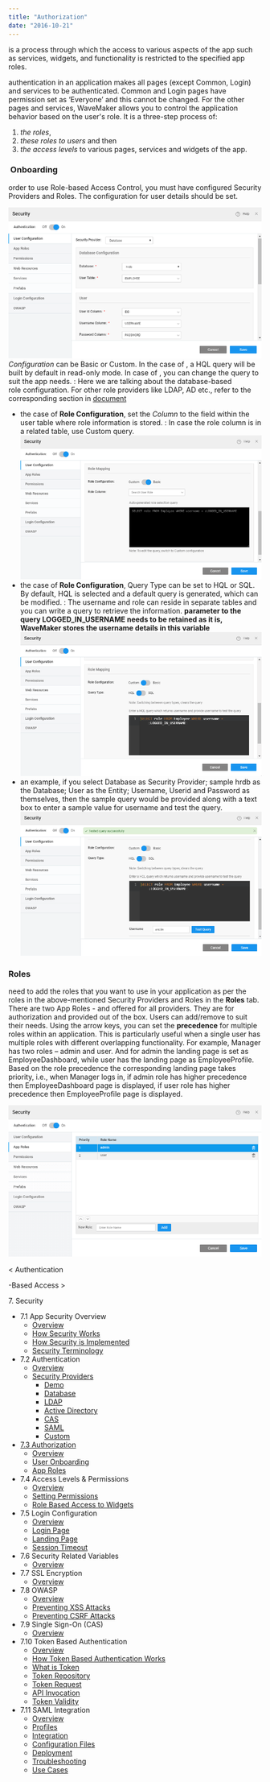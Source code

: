 ```yaml
---
title: "Authorization"
date: "2016-10-21"
---
```


is a process through which the access to various aspects of the app such as services, widgets, and functionality is restricted to the specified app roles.

authentication in an application makes all pages (except Common, Login) and services to be authenticated. Common and Login pages have permission set as ‘Everyone’ and this cannot be changed. For the other pages and services, WaveMaker allows you to control the application behavior based on the user's role. It is a three-step process of:

1. _the roles_,
2. _these roles to users_ and then
3. _the access levels_ to various pages, services and widgets of the app.

###  Onboarding

order to use Role-based Access Control, you must have configured Security Providers and Roles. The configuration for user details should be set.

[![](../assets/sec_user_db.png)](../assets/sec_user_db.png) _Configuration_ can be Basic or Custom. In the case of , a HQL query will be built by default in read-only mode. In case of , you can change the query to suit the app needs. : Here we are talking about the database-based role configuration. For other role providers like LDAP, AD etc., refer to the corresponding section in [ document](/learn/app-development/app-security/authentication/)

- the case of **Role Configuration**, set the _Column_ to the field within the user table where role information is stored. : In case the role column is in a related table, use Custom query. [![](../assets/sec_user_db_role1.png)](../assets/sec_user_db_role1.png)
- the case of **Role Configuration**, Query Type can be set to HQL or SQL. By default, HQL is selected and a default query is generated, which can be modified. : The username and role can reside in separate tables and you can write a query to retrieve the information. **parameter to the query LOGGED\_IN\_USERNAME needs to be retained as it is, WaveMaker stores the username details in this variable** [![](../assets/sec_user_db_role2.png)](../assets/sec_user_db_role2.png)
- an example, if you select Database as Security Provider; sample hrdb as the Database; User as the Entity; Username, Userid and Password as themselves, then the sample query would be provided along with a text box to enter a sample value for username and test the query. [![](../assets/sec_user_db_role3.png)](../assets/sec_user_db_role3.png)

### Roles

need to add the roles that you want to use in your application as per the roles in the above-mentioned Security Providers and Roles in the **Roles** tab. There are two App Roles - and offered for all providers. They are for authorization and provided out of the box. Users can add/remove to suit their needs. Using the arrow keys, you can set the **precedence** for multiple roles within an application. This is particularly useful when a single user has multiple roles with different overlapping functionality. For example, Manager has two roles – admin and user. And for admin the landing page is set as EmployeeDashboard, while user has the landing page as EmployeeProfile. Based on the role precedence the corresponding landing page takes priority, i.e., when Manager logs in, if admin role has higher precedence then EmployeeDashboard page is displayed, if user role has higher precedence then EmployeeProfile page is displayed.

[![](../assets/sec_roles.png)](../assets/sec_roles.png)

< Authentication

\-Based Access >

7\. Security

- 7.1 App Security Overview
    - [Overview](/learn/app-security/app-security/#)
    - [How Security Works](/learn/app-security/app-security/#working)
    - [How Security is Implemented](/learn/app-security/app-security/#implementation)
    - [Security Terminology](/learn/app-security/app-security/#terminology)
- 7.2 Authentication
    - [Overview](/learn/app-security/authentication/)
    - [Security Providers](/learn/app-security/authentication/#security-providers)
        - [Demo](/learn/app-security/authentication/#demo)
        - [Database](/learn/app-security/authentication/#database)
        - [LDAP](/learn/app-security/authentication/#ldap)
        - [Active Directory](/learn/app-security/authentication/#ad)
        - [CAS](/learn/app-security/authentication/#cas)
        - [SAML](/learn/app-security/authentication/#saml)
        - [Custom](/learn/app-security/authentication/#custom)
- [7.3 Authorization](#)
    - [Overview](#)
    - [User Onboarding](#user-onboarding)
    - [App Roles](#app-roles)
- 7.4 Access Levels & Permissions
    - [Overview](/learn/app-security/access-levels-permissions/)
    - [Setting Permissions](/learn/app-security/access-levels-permissions/#setting-permissions)
    - [Role Based Access to Widgets](/learn/app-security/access-levels-permissions/#role-based-access)
- 7.5 Login Configuration
    - [Overview](/learn/app-security/login-configuration/)
    - [Login Page](/learn/app-security/login-configuration/#login-page)
    - [Landing Page](/learn/app-security/login-configuration/#landing-page)
    - [Session Timeout](/learn/app-security/login-configuration/#session-timeout)
- 7.6 Security Related Variables
    - [Overview](/learn/app-security/security-variables)
- 7.7 SSL Encryption
    - [Overview](/learn/app-security/ssl-encryption/)
- 7.8 OWASP
    - [Overview](/learn/app-security/owasp/)
    - [Preventing XSS Attacks](/learn/app-security/owasp/#xss)
    - [Preventing CSRF Attacks](/learn/app-security/owasp/#csrf)
- 7.9 Single Sign-On (CAS)
    - [Overview](/learn/app-security/central-authentication-system/)
- 7.10 Token Based Authentication
    - [Overview](/learn/app-security/token-based-authentication/)
    - [How Token Based Authentication Works](/learn/app-security/token-based-authentication/#working)
    - [What is Token](/learn/app-security/token-based-authentication/#token)
    - [Token Repository](/learn/app-security/token-based-authentication/#token-repository)
    - [Token Request](/learn/app-security/token-based-authentication/#token-request)
    - [API Invocation](/learn/app-security/token-based-authentication/#api-invocation)
    - [Token Validity](/learn/app-security/token-based-authentication/#token-validity)
- 7.11 SAML Integration
    - [Overview](/learn/app-development/app-security/saml-integration/)
    - [Profiles](/learn/app-development/app-security/saml-integration/#profiles)
    - [Integration](/learn/app-development/app-security/saml-integration/#integration)
    - [Configuration Files](/learn/app-development/app-security/saml-integration/#files)
    - [Deployment](/learn/app-development/app-security/saml-integration/#deployment)
    - [Troubleshooting](/learn/app-development/app-security/saml-integration/#troubleshooting)
    - [Use Cases](/learn/app-development/app-security/saml-integration/#use-cases)
